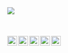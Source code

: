 <img align="left" src="https://github-readme-stats.vercel.app/api?username=killed&show_icons=true&hide_border=true&theme=midnight-purple" />

<br />
<br />
<br />

[<img align="left" alt="Steam" width="22px" src="https://cdn.jsdelivr.net/npm/simple-icons@v3/icons/steam.svg" />][steam]
[<img align="left" alt="LastFM" width="22px" src="https://cdn.jsdelivr.net/npm/simple-icons@v3/icons/last-dot-fm.svg" />][lastfm]
[<img align="left" alt="Twitter" width="22px" src="https://cdn.jsdelivr.net/npm/simple-icons@v3/icons/twitter.svg" />][twitter]
[<img align="left" alt="Instagram" width="22px" src="https://cdn.jsdelivr.net/npm/simple-icons@v3/icons/instagram.svg" />][instagram]
[<img alin="left" alt="Discord" width="22px" src="https://cdn.jsdelivr.net/npm/simple-icons@v3/icons/discord.svg" />][discord]

[discord]: https://discordapp.com/users/158689231173058560
[instagram]: https://instagram.com/degraded.miracle.done
[steam]: https://steamcommunity.com/id/stretching
[twitter]: https://twitter.com/removalYup
[lastfm]: https://www.last.fm/user/js
